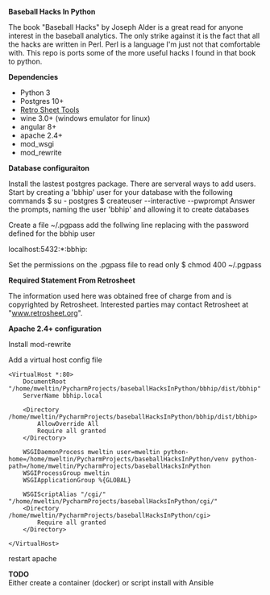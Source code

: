 **Baseball Hacks In Python**

The book "Baseball Hacks" by Joseph Alder is a great read for anyone interest in the
baseball analytics.  The only strike against it is the fact that all the hacks are 
written in Perl.  Perl is a language I'm just not that comfortable with.  This repo is 
ports some of the more useful hacks I found in that book to python. 

**Dependencies**
 - Python 3
 - Postgres 10+
 - [Retro Sheet Tools](https://www.retrosheet.org/tools.htm)
 - wine 3.0+ (windows emulator for linux)
 - angular 8+
 - apache 2.4+
 - mod_wsgi
 - mod_rewrite
 

**Database configuraiton**

Install the lastest postgres package.  There are serveral ways to add users. 
Start by creating a 'bbhip' user for your database with the following commands
$ su - postgres
$ createuser --interactive --pwprompt
Answer the prompts, naming the user 'bbhip' and allowing it to create databases

Create a file ~/.pgpass add the follwing line replacing <password> 
with the password defined for the bbhip user

localhost:5432:*:bbhip:<password> 

Set the permissions on the .pgpass file to read only
$ chmod 400 ~/.pgpass
 
**Required Statement From Retrosheet**
 
The information used here was obtained free of
charge from and is copyrighted by Retrosheet.  Interested
parties may contact Retrosheet at "www.retrosheet.org".


**Apache 2.4+ configuration**

Install mod-rewrite

Add a virtual host config file 
```
<VirtualHost *:80>
    DocumentRoot "/home/mweltin/PycharmProjects/baseballHacksInPython/bbhip/dist/bbhip"
    ServerName bbhip.local

    <Directory /home/mweltin/PycharmProjects/baseballHacksInPython/bbhip/dist/bbhip>
        AllowOverride All
        Require all granted
    </Directory>

    WSGIDaemonProcess mweltin user=mweltin python-home=/home/mweltin/PycharmProjects/baseballHacksInPython/venv python-path=/home/mweltin/PycharmProjects/baseballHacksInPython
    WSGIProcessGroup mweltin
    WSGIApplicationGroup %{GLOBAL}

    WSGIScriptAlias "/cgi/" "/home/mweltin/PycharmProjects/baseballHacksInPython/cgi/"
    <Directory /home/mweltin/PycharmProjects/baseballHacksInPython/cgi>
        Require all granted
    </Directory>

</VirtualHost>
```


restart apache

**TODO**  
Either create a container (docker) or script install with Ansible

